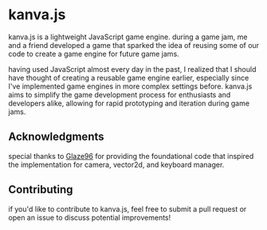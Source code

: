 # kanva.js

kanva.js is a lightweight JavaScript game engine. during a game jam, me and a friend developed a game that sparked the idea of reusing some of our code to create a game engine for future game jams.

having used JavaScript almost every day in the past, I realized that I should have thought of creating a reusable game engine earlier, especially since I've implemented game engines in more complex settings before. kanva.js aims to simplify the game development process for enthusiasts and developers alike, allowing for rapid prototyping and iteration during game jams.

## Acknowledgments

special thanks to [Glaze96](https://github.com/Glaze96) for providing the foundational code that inspired the implementation for camera, vector2d, and keyboard manager.

## Contributing

if you'd like to contribute to kanva.js, feel free to submit a pull request or open an issue to discuss potential improvements!
